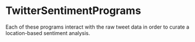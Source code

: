 # TwitterSentimentPrograms
Each of these programs interact with the raw tweet data in order to curate a location-based sentiment analysis.

